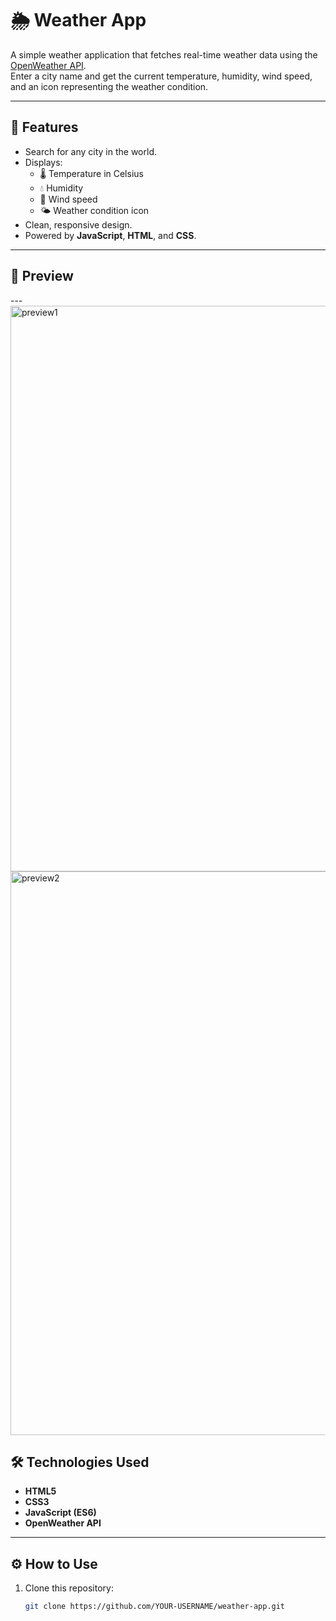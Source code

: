 # 🌦 Weather App

A simple weather application that fetches real-time weather data using the [OpenWeather API](https://openweathermap.org/api).  
Enter a city name and get the current temperature, humidity, wind speed, and an icon representing the weather condition.

---

## 🚀 Features
- Search for any city in the world.
- Displays:
  - 🌡 Temperature in Celsius
  - 💧 Humidity
  - 💨 Wind speed
  - 🌤 Weather condition icon
- Clean, responsive design.
- Powered by **JavaScript**, **HTML**, and **CSS**.

---

## 📸 Preview


---<img width="1511" height="905" alt="preview1" src="https://github.com/user-attachments/assets/674daa30-92cf-4e4e-9de2-c18fa26ac296" />
<img width="1512" height="902" alt="preview2" src="https://github.com/user-attachments/assets/53746b6e-c1a2-4e24-878b-bd114db884f1" />


## 🛠 Technologies Used
- **HTML5**
- **CSS3**
- **JavaScript (ES6)**
- **OpenWeather API**

---

## ⚙️ How to Use
1. Clone this repository:
   ```bash
   git clone https://github.com/YOUR-USERNAME/weather-app.git
